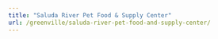 ```yaml
---
title: "Saluda River Pet Food & Supply Center"
url: /greenville/saluda-river-pet-food-and-supply-center/
---
```

